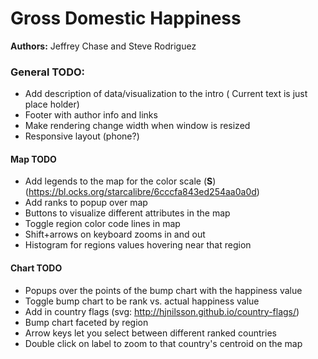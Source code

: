 # Gross Domestic Happiness

**Authors:** Jeffrey Chase and Steve Rodriguez


### General TODO:

- Add description of data/visualization to the intro ( Current text is just place holder)
- Footer with author info and links
- Make rendering change width when window is resized
- Responsive layout (phone?)


#### Map TODO


- Add legends to the map for the color scale (**S**) (https://bl.ocks.org/starcalibre/6cccfa843ed254aa0a0d) 
- Add ranks to popup over map 
- Buttons to visualize different attributes in the map
- Toggle region color code lines in map
- Shift+arrows on keyboard zooms in and out
- Histogram for regions values hovering near that region

#### Chart TODO

- Popups over the points of the bump chart with the happiness value
- Toggle bump chart to be rank vs. actual happiness value
- Add in country flags (svg: http://hjnilsson.github.io/country-flags/)
- Bump chart faceted by region
- Arrow keys let you select between different ranked countries
- Double click on label to zoom to that country's centroid on the map
